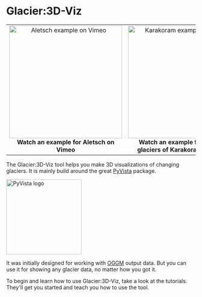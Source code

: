 # Glacier:3D-Viz

<table>
  <tr>
    <td align="center" width="50%">
      <a href="https://vimeo.com/1024346444">
        <img src="https://i.vimeocdn.com/video/1948587186-d1930f45f4703c76902b8584d39057bafa963b5c1216479da4c92f7cc42caef5-d_2400.jpg" alt="Aletsch example on Vimeo" width="300">
      </a>
      <br>
      <b>Watch an example for Aletsch on Vimeo</b>
    </td>
    <td align="center" width="50%">
      <a href="https://vimeo.com/1024338665">
        <img src="https://i.vimeocdn.com/video/1948559539-0a177aca77bb0a5c3512216369c68be3945a2c1ad66e70497002b2c54cbaced5-d_2400.jpg" alt="Karakoram example on Vimeo" width="300">
      </a>
      <br>
      <b>Watch an example for the main glaciers of Karakoram on Vimeo</b>
    </td>
  </tr>
</table>

The Glacier:3D-Viz tool helps you make 3D visualizations of changing glaciers. It is mainly build around the great [PyVista](https://github.com/pyvista/pyvista) package.

<img src="https://docs.pyvista.org/version/stable/_static/pyvista_logo_sm.png" alt="PyVista logo" width="200"/>

It was initially designed for working with [OGGM](https://github.com/OGGM/oggm) output data. But you can use it for showing any glacier data, no matter how you got it.

To begin and learn how to use Glacier:3D-Viz, take a look at the tutorials. They'll get you started and teach you how to use the tool.
